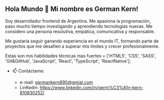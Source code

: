 ## Hola Mundo 👋 Mi nombre es German Kern!

Soy desarrollador frontend de Argentina. Me apasiona la programación, paso mucho tiempo investigando y aprendiendo tecnologías nuevas.
Me considero una persona resolutiva, empática, comunicativa y responsable.

Me gustaría seguir ganando experiencia en el mundo IT, formando parte de proyectos que me desafíen a superar mis límites y crecer profesionalmente.

Estas son mis habilidades técnicas mas fuertes = ['HTML5', 'CSS', 'SASS', 'Git&GitHub', 'JavaScript', 'React', 'TypeScript', 'ReactNative'];
   
- 📫 Contáctame:

  - e-mail: germankern890@gmial.com
  - LinKedin: https://www.linkedin.com/in/germ%C3%A1n-kern-810830252/
  

